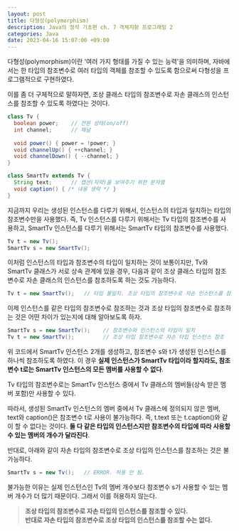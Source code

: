 ```yaml
---
layout: post
title: 다형성(polymorphism)
description: Java의 정석 기초편 ch. 7 객체지향 프로그래밍 2
categories: Java
date: 2023-04-16 15:07:00 +09:00
---
```

다형성(polymorphism)이란 '여러 가지 형태를 가질 수 있는 능력'을 의미하며, 자바에서는 한 타입의 참조변수로 여러 타입의 객체를 참조할 수 있도록 함으로써 다형성을 프로그램적으로 구현하였다.

이를 좀 더 구체적으로 말하자면, 조상 클래스 타입의 참조변수로 자손 클래스의 인스턴스를 참조할 수 있도록 하였다는 것이다.

```java
class Tv {
  boolean power;    // 전원 상태(on/off)
  int channel;      // 채널
  
  void power() { power = !power; }
  void channelUp() { ++channel; }
  void channelDown() { --channel; }
}

class SmartTv extends Tv {
  String text;      // 캡션(자막)을 보여주기 위한 문자열 
  void caption() { /* 내용 생략 */ }
}
```

지금까지 우리는 생성된 인스턴스를 다루기 위해서, 인스턴스의 타입과 일치하는 타입의 참조변수만을 사용했다. 즉, Tv 인스턴스를 다루기 위해서는 Tv 타입의 참조변수를 사용하고, SmartTv 인스턴스를 다루기 위해서는 SmartTv 타입의 참조변수를 사용했다.

```java
Tv t = new Tv();
SmartTv s = new SmartTv();
```

이처럼 인스턴스의 타입과 참조변수의 타입이 일치하는 것이 보통이지만, Tv와 SmartTv 클래스가 서로 상속 관계에 있을 경우, 다음과 같이 조상 클래스 타입의 참조변수로 자손 클래스의 인스턴스를 참조하도록 하는 것도 가능하다.

```java
Tv t = new SmartTv();   // 타입 불일치. 조상 타입의 참조변수로 자손 인스턴스를 참조
```

이제 인스턴스를 같은 타입의 참조변수로 참조하는 것과 조상 타입의 참조변수로 참조하는 것은 어떤 차이가 있는지에 대해 알아보도록 하자.

```java
SmartTv s = new SmartTv();    // 참조변수와 인스턴스의 타입이 일치
Tv t = new SmartTv();         // 조상 타입 참조변수로 자손 타입 인스턴스 참조
```

위 코드에서 SmartTv 인스턴스 2개를 생성하고, 참조변수 s와 t가 생성된 인스턴스를 하나씩 참조하도록 하였다. 이 경우 **실제 인스턴스가 SmartTv 타입이라 할지라도, 참조변수 t로는 SmartTv 인스턴스의 모든 멤버를 사용할 수 없다**. 

Tv 타입의 참조변수로는 SmartTv 인스턴스 중에서 Tv 클래스의 멤버들(상속 받은 멤버 포함)만 사용할 수 있다.

따라서, 생성된 SmartTv 인스턴스의 멤버 중에서 Tv 클래스에 정의되지 않은 멤버, text와 caption()은 참조변수 t로 사용이 불가능하다. 즉, t.text 또는 t.caption()와 같이 할 수 없다는 것이다. **둘 다 같은 타입의 인스턴스지만 참조변수의 타입에 따라 사용할 수 있는 멤버의 개수가 달라진다**.

반대로, 아래와 같이 자손 타입의 참조변수로 조상 타입의 인스턴스를 참조하는 것은 불가능하다.

```java
SmartTv s = new Tv();   // ERROR. 허용 안 됨.
```

불가능한 이유는 실제 인스턴스인 Tv의 멤버 개수보다 참조변수 s가 사용할 수 있는 멤버 개수가 더 많기 때문이다. 그래서 이를 허용하지 않는다.

> **조상 타입의 참조변수로 자손 타입의 인스턴스를 참조할 수 있다.**\
> **반대로 자손 타입의 참조변수로 조상 타입의 인스턴스를 참조할 수는 없다.**
